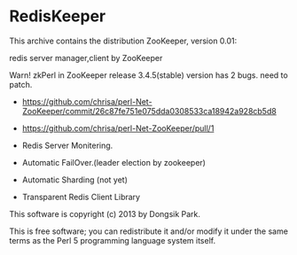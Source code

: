 RedisKeeper
===========

This archive contains the distribution ZooKeeper,
version 0.01:

  redis server manager,client by ZooKeeper

  Warn! zkPerl in ZooKeeper release 3.4.5(stable) version has 2 bugs. need to patch.
 * https://github.com/chrisa/perl-Net-ZooKeeper/commit/26c87fe751e075dda0308533ca18942a928cb5d8
 * https://github.com/chrisa/perl-Net-ZooKeeper/pull/1 

 * Redis Server Monitering.
 * Automatic FailOver.(leader election by zookeeper)
 * Automatic Sharding (not yet)
 * Transparent Redis Client Library

This software is copyright (c) 2013 by Dongsik Park.

This is free software; you can redistribute it and/or modify it under
the same terms as the Perl 5 programming language system itself.

